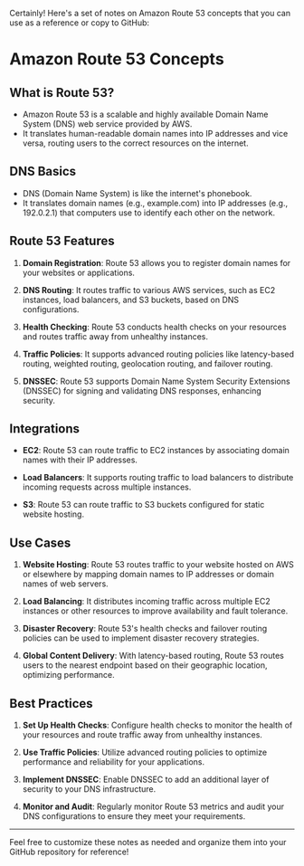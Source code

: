 Certainly! Here's a set of notes on Amazon Route 53 concepts that you can use as a reference or copy to GitHub:


# Amazon Route 53 Concepts

## What is Route 53?

- Amazon Route 53 is a scalable and highly available Domain Name System (DNS) web service provided by AWS.
- It translates human-readable domain names into IP addresses and vice versa, routing users to the correct resources on the internet.

## DNS Basics

- DNS (Domain Name System) is like the internet's phonebook.
- It translates domain names (e.g., example.com) into IP addresses (e.g., 192.0.2.1) that computers use to identify each other on the network.

## Route 53 Features

1. **Domain Registration**: Route 53 allows you to register domain names for your websites or applications.
   
2. **DNS Routing**: It routes traffic to various AWS services, such as EC2 instances, load balancers, and S3 buckets, based on DNS configurations.
   
3. **Health Checking**: Route 53 conducts health checks on your resources and routes traffic away from unhealthy instances.
   
4. **Traffic Policies**: It supports advanced routing policies like latency-based routing, weighted routing, geolocation routing, and failover routing.
   
5. **DNSSEC**: Route 53 supports Domain Name System Security Extensions (DNSSEC) for signing and validating DNS responses, enhancing security.

## Integrations

- **EC2**: Route 53 can route traffic to EC2 instances by associating domain names with their IP addresses.
  
- **Load Balancers**: It supports routing traffic to load balancers to distribute incoming requests across multiple instances.
  
- **S3**: Route 53 can route traffic to S3 buckets configured for static website hosting.

## Use Cases

1. **Website Hosting**: Route 53 routes traffic to your website hosted on AWS or elsewhere by mapping domain names to IP addresses or domain names of web servers.
   
2. **Load Balancing**: It distributes incoming traffic across multiple EC2 instances or other resources to improve availability and fault tolerance.
   
3. **Disaster Recovery**: Route 53's health checks and failover routing policies can be used to implement disaster recovery strategies.
   
4. **Global Content Delivery**: With latency-based routing, Route 53 routes users to the nearest endpoint based on their geographic location, optimizing performance.

## Best Practices

1. **Set Up Health Checks**: Configure health checks to monitor the health of your resources and route traffic away from unhealthy instances.
   
2. **Use Traffic Policies**: Utilize advanced routing policies to optimize performance and reliability for your applications.
   
3. **Implement DNSSEC**: Enable DNSSEC to add an additional layer of security to your DNS infrastructure.
   
4. **Monitor and Audit**: Regularly monitor Route 53 metrics and audit your DNS configurations to ensure they meet your requirements.

---

Feel free to customize these notes as needed and organize them into your GitHub repository for reference!
